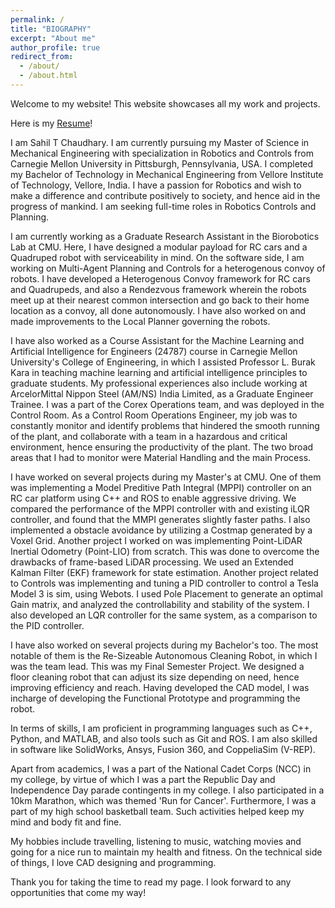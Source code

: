 ```yaml
---
permalink: /
title: "BIOGRAPHY"
excerpt: "About me"
author_profile: true
redirect_from: 
  - /about/
  - /about.html
---
```


Welcome to my website! This website showcases all my work and projects.

Here is my [Resume](http://sahiltchaudhary.github.io/files/Resume.pdf)!

I am Sahil T Chaudhary. I am currently pursuing my Master of Science in Mechanical Engineering with specialization in Robotics and Controls from Carnegie Mellon University in Pittsburgh, Pennsylvania, USA. I completed my Bachelor of Technology in Mechanical Engineering from Vellore Institute of Technology, Vellore, India.  I have a passion for Robotics and wish to make a difference and contribute positively to society, and hence aid in the progress of mankind. I am seeking full-time roles in Robotics Controls and Planning.

I am currently working as a Graduate Research Assistant in the Biorobotics Lab at CMU. Here, I have designed a modular payload for RC cars and a Quadruped robot with serviceability in mind. On the software side, I am working on Multi-Agent Planning and Controls for a heterogenous convoy of robots. I have developed a Heterogenous Convoy framework for RC cars and Quadrupeds, and also a Rendezvous framework wherein the robots meet up at their nearest common intersection and go back to their home location as a convoy, all done autonomously. I have also worked on and made improvements to the Local Planner governing the robots.

I have also worked as a Course Assistant for the Machine Learning and Artificial Intelligence for Engineers (24787) course in Carnegie Mellon University's College of Engineering, in which I assisted Professor L. Burak Kara in teaching machine learning and artificial intelligence principles to graduate students. 
My professional experiences also include working at ArcelorMittal Nippon Steel (AM/NS) India Limited, as a Graduate Engineer Trainee. I was a part of the Corex Operations team, and was deployed in the Control Room. As a Control Room Operations Engineer, my job was to constantly monitor and identify problems that hindered the smooth running of the plant, and collaborate with a team in a hazardous and critical environment, hence ensuring the productivity of the plant. The two broad areas that I had to monitor were Material Handling and the main Process.

I have worked on several projects during my Master's at CMU. One of them was implementing a Model Preditive Path Integral (MPPI) controller on an RC car platform using C++ and ROS to enable aggressive driving. We compared the performance of the MPPI controller with and existing iLQR controller, and found that the MMPI generates slightly faster paths. I also implemented a obstacle avoidance by utilizing a Costmap generated by a Voxel Grid. Another project I worked on was implementing Point-LiDAR Inertial Odometry (Point-LIO) from scratch. This was done to overcome the drawbacks of frame-based LiDAR processing. We used an Extended Kalman Filter (EKF) framework for state estimation. Another project related to Controls was implementing and tuning a PID controller to control a Tesla Model 3 is sim, using Webots. I used Pole Placement to generate an optimal Gain matrix, and analyzed the controllability and stability of the system. I also developed an LQR controller for the same system, as a comparison to the PID controller.

I have also worked on several projects during my Bachelor's too. The most notable of them is the Re-Sizeable Autonomous Cleaning Robot, in which I was the team lead. This was my Final Semester Project. We designed a floor cleaning robot that can adjust its size depending on need, hence improving efficiency and reach. Having developed the CAD model, I was incharge of developing the Functional Prototype and programming the robot.

In terms of skills, I am proficient in programming languages such as C++, Python, and MATLAB, and also tools such as Git and ROS. I am also skilled in software like SolidWorks, Ansys, Fusion 360, and CoppeliaSim (V-REP).

Apart from academics, I was a part of the National Cadet Corps (NCC) in my college, by virtue of which I was a part the Republic Day and Independence Day parade contingents in my college. I also participated in a 10km Marathon, which was themed 'Run for Cancer'. Furthermore, I was a part of my high school basketball team. Such activities helped keep my mind and body fit and fine.

My hobbies include travelling, listening to music, watching movies and going for a nice run to maintain my health and fitness. On the technical side of things, I love CAD designing and programming. 

Thank you for taking the time to read my page. I look forward to any opportunities that come my way!

